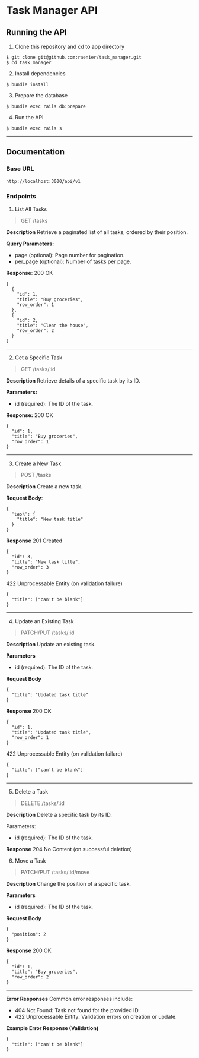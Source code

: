 # Task Manager API

## Running the API

1. Clone this repository and cd to app directory
```
$ git clone git@github.com:raenier/task_manager.git
$ cd task_manager
```

2. Install dependencies
```
$ bundle install
```

3. Prepare the database
```
$ bundle exec rails db:prepare
```

4. Run the API
```
$ bundle exec rails s
```

----

## Documentation
### Base URL
```
http://localhost:3000/api/v1
```

### Endpoints
1. List All Tasks
> GET /tasks

**Description**
Retrieve a paginated list of all tasks, ordered by their position.

**Query Parameters:**
- page (optional): Page number for pagination.
- per_page (optional): Number of tasks per page.

**Response**:
200 OK

```
[
  {
    "id": 1,
    "title": "Buy groceries",
    "row_order": 1
  },
  {
    "id": 2,
    "title": "Clean the house",
    "row_order": 2
  }
]
```
----

2. Get a Specific Task
> GET /tasks/:id

**Description**
Retrieve details of a specific task by its ID.

**Parameters:**
- id (required): The ID of the task.

**Response:**
200 OK

```
{
  "id": 1,
  "title": "Buy groceries",
  "row_order": 1
}
```
----

3. Create a New Task
> POST /tasks

**Description**
Create a new task.

**Request Body**:
```
{
  "task": {
    "title": "New task title"
  }
}
```

**Response**
201 Created

```
{
  "id": 3,
  "title": "New task title",
  "row_order": 3
}
```

422 Unprocessable Entity (on validation failure)

```
{
  "title": ["can't be blank"]
}
```
----

4. Update an Existing Task
> PATCH/PUT /tasks/:id

**Description**
Update an existing task.

**Parameters**
- id (required): The ID of the task.

**Request Body**
```
{
  "title": "Updated task title"
}
```

**Response**
200 OK

```
{
  "id": 1,
  "title": "Updated task title",
  "row_order": 1
}
```

422 Unprocessable Entity (on validation failure)

```
{
  "title": ["can't be blank"]
}
```
----

5. Delete a Task
> DELETE /tasks/:id

**Description**
Delete a specific task by its ID.

Parameters:
- id (required): The ID of the task.

**Response**
204 No Content (on successful deletion)

6. Move a Task
> PATCH/PUT /tasks/:id/move

**Description**
Change the position of a specific task.

**Parameters**
- id (required): The ID of the task.

**Request Body**
```
{
  "position": 2
}
```

**Response**
200 OK

```
{
  "id": 1,
  "title": "Buy groceries",
  "row_order": 2
}
```
----

**Error Responses**
Common error responses include:

- 404 Not Found: Task not found for the provided ID.
- 422 Unprocessable Entity: Validation errors on creation or update.

**Example Error Response (Validation)**
```
{
  "title": ["can't be blank"]
}
```

